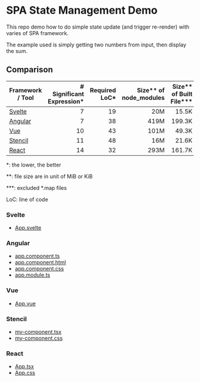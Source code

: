 # SPA State Management Demo

This repo demo how to do simple state update (and trigger re-render) with varies of SPA framework.

The example used is simply getting two numbers from input, then display the sum.

## Comparison

| Framework / Tool | # Significant Expression* | Required LoC* | Size** of node_modules | Size** of Built File*** |
|---|--:|--:|--:|--:|
| [Svelte](#svelte)   | 7  | 19 |  20M |  15.5K |
| [Angular](#angular) | 7  | 38 | 419M | 199.3K |
| [Vue](#vue)         | 10 | 43 | 101M |  49.3K |
| [Stencil](#stencil) | 11 | 48 |  16M |  21.6K |
| [React](#react)     | 14 | 32 | 293M | 161.7K |

*: the lower, the better

**: file size are in unit of MiB or KiB

***: excluded *.map files

LoC: line of code

### Svelte
- [App.svelte](./svelte-calc/src/App.svelte)

### Angular
- [app.component.ts](ng-calc/src/app/app.component.ts)
- [app.component.html](ng-calc/src/app/app.component.html)
- [app.component.css](ng-calc/src/app/app.component.css)
- [app.module.ts](ng-calc/src/app/app.module.ts)

### Vue
- [App.vue](./vue-calc/src/App.vue)

### Stencil
- [my-component.tsx](./stencil-calc/src/components/my-component/my-component.tsx)
- [my-component.css](./stencil-calc/src/components/my-component/my-component.css)

### React
- [App.tsx](./react-calc/src/App.tsx)
- [App.css](./react-calc/src/App.css)
